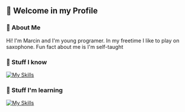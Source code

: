 ## 👋 Welcome in my Profile

### 📖 About Me
Hi! I'm Marcin and I'm young programer. In my freetime I like to play on saxophone. Fun fact about me is I'm self-taught

### 🔨 Stuff I know
[![My Skills](https://skillicons.dev/icons?i=html,css,js,py,git,github&perline=3)](https://skillicons.dev)

### 🔧 Stuff I'm learning
[![My Skills](https://skillicons.dev/icons?i=tkinter&perline=3)](https://skillicons.dev)
